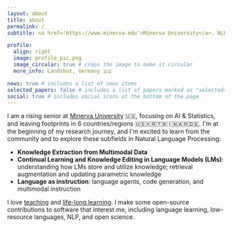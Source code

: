 ```yaml
---
layout: about
title: about
permalink: /
subtitle: <a href='https://www.minerva.edu'>Minerva University</a>. NLP Student Researcher.

profile:
  align: right
  image: profile_pic.png
  image_circular: true # crops the image to make it circular
  more_info: Landshut, Germany 🇩🇪

news: true # includes a list of news items
selected_papers: false # includes a list of papers marked as "selected={true}"
social: true # includes social icons at the bottom of the page
---
```


I am a rising senior at [Minerva University](https://www.minerva.edu) 🇺🇸, focusing on AI & Statistics, and leaving footprints in 6 countries/regions 🇺🇸🇰🇷🇹🇼🇮🇳🇦🇷🇩🇪. I'm at the beginning of my research journey, and I'm excited to learn from the community and to explore these subfields in Natural Language Processing:

- **Knowledge Extraction from Multimodal Data**
- **Continual Learning and Knowledge Editing in Language Models (LMs)**: understanding how LMs store and utilize knowledge; retrieval augmentation and updating parametric knowledge
- **Language as instruction**: language agents, code generation, and multimodal instruction

I love [teaching](https://chiffonng.github.io/teaching/) and [life-long learning](https://chiffonng.github.io/learn-in-public/). I make some open-source contributions to software that interest me, including language learning, low-resource languages, NLP, and open science.
